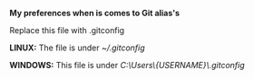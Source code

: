 **My preferences when is comes to Git alias's**

Replace this file with .gitconfig

__LINUX:__    The file is under *~/.gitconfig*

__WINDOWS:__    This file is under *C:\Users\\{USERNAME}\\.gitconfig*
